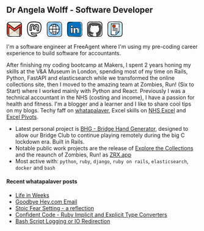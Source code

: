 ## Dr Angela Wolff - Software Developer


<a href="mailto:ang@whatapalaver.co.uk"><img height="40" src="/images/iconfinder_social-media_gmail_1873613.png"></a>&nbsp;&nbsp;
<a href="https://floss.social/@whatapalaver"><img height="40" src="/images/4373964_logo_logos_mastodon_icon.png"></a>&nbsp;&nbsp;
<a href="https://whatapalaver.co.uk"><img height="40" src="/images/iconfinder_social-media_web_1873909.png"></a>&nbsp;&nbsp;
<a href="https://www.linkedin.com/in/angelwolff"><img height="40" src="/images/iconfinder_social-media_linkedin_1727490.png"></a>&nbsp;&nbsp;
<a href="https://github.com/Whatapalaver"><img height="40" src="/images/iconfinder_social-media_GitHub_1872635.png"></a>&nbsp;&nbsp;
<a href="https://github.com/Whatapalaver/CV/blob/master/README.md"><img height="40" src="/images/iconfinder_social-media_CV_4206650.png"></a>


I'm a software engineer at FreeAgent where I'm using my pre-coding career experience to build software for accountants. 

After finishing my coding bootcamp at Makers, I spent 2 years honing my skills at the V&A Museum in London, spending most of my time on Rails, Python, FastAPI and elasticsearch while we transformed the online collections site, then I moved to the amazing team at Zombies, Run! (Six to Start) where I worked mainly with Python and React. Previously I was a technical accountant in the NHS (costing and income), I have a passion for health and fitness. I'm a blogger and a learner and I like to share cool tips on my blogs. Techy faff on [whatapalaver](https://whatapalaver.co.uk/), Excel skills on [NHS Excel](http://nhsexcel.com/) and [Excel Pivots](http://excelpivots.com/).

- Latest personal project is [BHG - Bridge Hand Generator](http://www.remotebridge.co.uk), designed to allow our Bridge Club to continue playing remotely during the big C lockdown era. Built in Rails.
- Notable public work projects are the release of [Explore the Collections](https://www.vam.ac.uk/blog/digital/announcing-explore-the-collections) and the reaunch of Zombies, Run! as [ZRX.app](https://zrx.app/)
- Most active with: `python`, `ruby`, `django`, `ruby on rails`, `elasticsearch`, `docker` and `bash`

#### Recent whatapalaver posts
<!-- BLOG-POST-LIST:START -->
- [Life in Weeks](https://whatapalaver.co.uk/life-in-weeks)
- [Goodbye Hey.com Email](https://whatapalaver.co.uk/goodbye-hey-dot-com)
- [Stoic Fear Setting - a reflection](https://whatapalaver.co.uk/stoic-fear-setting)
- [Confident Code - Ruby Implicit and Explicit Type Converters](https://whatapalaver.co.uk/ruby-implicit-explicit-type-conversion)
- [Bash Script Logging or IO Redirection](https://whatapalaver.co.uk/bash-logging)
<!-- BLOG-POST-LIST:END -->

